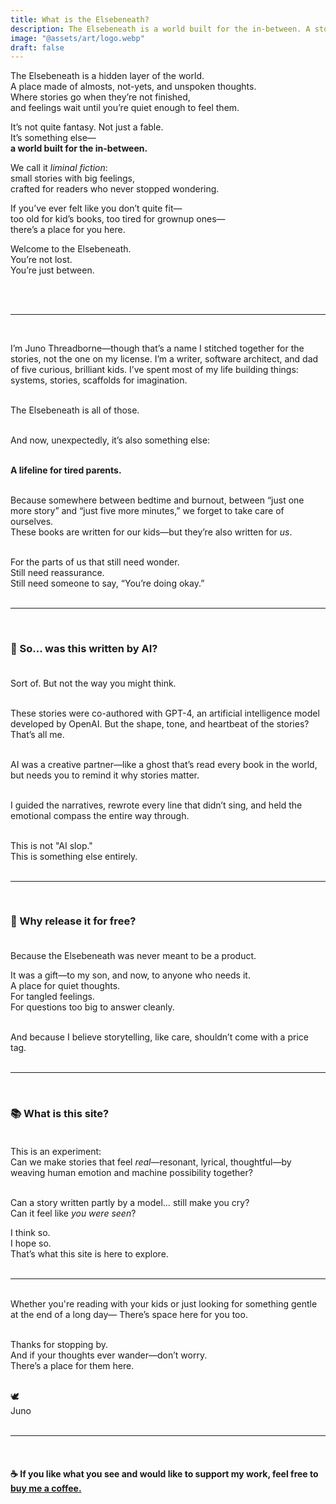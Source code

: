 ```yaml
---
title: What is the Elsebeneath?
description: The Elsebeneath is a world built for the in-between. A story universe of small tales, big feelings, and gentle magic—for readers who never stopped wondering.
image: "@assets/art/logo.webp"
draft: false
---
```


The Elsebeneath is a hidden layer of the world.  
A place made of almosts, not-yets, and unspoken thoughts.  
Where stories go when they’re not finished,  
and feelings wait until you’re quiet enough to feel them.

It’s not quite fantasy. Not just a fable.  
It’s something else—  
**a world built for the in-between.**

We call it *liminal fiction*:  
small stories with big feelings,  
crafted for readers who never stopped wondering.

If you’ve ever felt like you don’t quite fit—  
too old for kid’s books, too tired for grownup ones—  
there’s a place for you here.

Welcome to the Elsebeneath.  
You’re not lost.  
You’re just between.

<br/><br/>

---

<br/>

I’m Juno Threadborne—though that’s a name I stitched together for the stories, not the one on my license. I’m a writer, software architect, and dad of five curious, brilliant kids. I’ve spent most of my life building things: systems, stories, scaffolds for imagination.<br/><br/>

The Elsebeneath is all of those.<br/><br/>

And now, unexpectedly, it’s also something else:<br/><br/>

**A lifeline for tired parents.**<br/><br/>

Because somewhere between bedtime and burnout, between “just one more story” and “just five more minutes,” we forget to take care of ourselves.<br/>
These books are written for our kids—but they’re also written for _us_.<br/><br/>

For the parts of us that still need wonder.<br/>
Still need reassurance.<br/>
Still need someone to say, “You’re doing okay.”<br/><br/>

---

<br/>

### 🤖 So... was this written by AI?<br/><br/>

Sort of. But not the way you might think.<br/><br/>

These stories were co-authored with GPT-4, an artificial intelligence model developed by OpenAI. But the shape, tone, and heartbeat of the stories? That’s all me.<br/><br/>

AI was a creative partner—like a ghost that’s read every book in the world, but needs you to remind it why stories matter.<br/><br/>

I guided the narratives, rewrote every line that didn’t sing, and held the emotional compass the entire way through.<br/><br/>

This is not "AI slop."<br/>
This is something else entirely.<br/><br/>

---

<br/>

### 🧵 Why release it for free?<br/><br/>

Because the Elsebeneath was never meant to be a product.<br/>

It was a gift—to my son, and now, to anyone who needs it.<br/>
A place for quiet thoughts.<br/>
For tangled feelings.<br/>
For questions too big to answer cleanly.<br/><br/>

And because I believe storytelling, like care, shouldn’t come with a price tag.<br/><br/>

---

<br/>

### 📚 What is this site?<br/><br/>

This is an experiment:<br/>
Can we make stories that feel _real_—resonant, lyrical, thoughtful—by weaving human emotion and machine possibility together?<br/><br/>

Can a story written partly by a model… still make you cry?<br/>
Can it feel like _you were seen_?<br/>

I think so.<br/>
I hope so.<br/>
That’s what this site is here to explore.<br/><br/>

---

<br/>
Whether you're reading with your kids or just looking for something gentle at the end of a long day—  
There’s space here for you too.<br/><br/>

Thanks for stopping by.<br/>
And if your thoughts ever wander—don’t worry.<br/>
There’s a place for them here.<br/><br/>

🕊️  
Juno<br/><br/>

---

<br/>

#### ☕ If you like what you see and would like to support my work, feel free to <a class="underline link" href="https://thrd.me/tip">buy me a coffee.</a>
